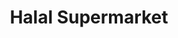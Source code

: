 ---
title: "Halal Supermarket"
url: /birmingham/halal-supermarket-stratford-road/
shop: Supermarkt
---